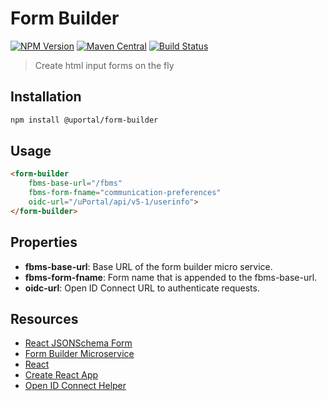 # Form Builder

[![NPM Version](https://img.shields.io/npm/v/@uportal/form-builder.svg)](https://www.npmjs.com/package/@uportal/form-builder)
[![Maven Central](https://maven-badges.herokuapp.com/maven-central/org.webjars.npm/uportal__form-builder/badge.svg)](https://maven-badges.herokuapp.com/maven-central/org.webjars.npm/uportal__form-builder)
[![Build Status](https://travis-ci.org/uPortal-contrib/form-builder.svg?branch=master)](https://travis-ci.org/uPortal-contrib/form-builder)

> Create html input forms on the fly

## Installation

```bash
npm install @uportal/form-builder
```

## Usage

```html
<form-builder
    fbms-base-url="/fbms"
    fbms-form-fname="communication-preferences"
    oidc-url="/uPortal/api/v5-1/userinfo">
</form-builder>
```

## Properties

- **fbms-base-url**: Base URL of the form builder micro service.
- **fbms-form-fname**: Form name that is appended to the fbms-base-url.
- **oidc-url**: Open ID Connect URL to authenticate requests.

## Resources

- [React JSONSchema Form](https://github.com/mozilla-services/react-jsonschema-form)
- [Form Builder Microservice](https://github.com/drewwills/fbms)
- [React](https://reactjs.org/)
- [Create React App](https://github.com/facebook/create-react-app/blob/master/packages/react-scripts/template/README.md)
- [Open ID Connect Helper](https://github.com/uPortal-contrib/uPortal-web-components/tree/master/%40uportal/open-id-connect)
